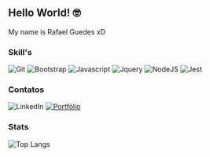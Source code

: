 ## Hello World! 🤓

My name is Rafael Guedes xD

### Skill's
<div>
  
  <img alt="Git" src="https://img.shields.io/badge/GIT-E44C30?style=for-the-badge&logo=git&logoColor=white">
  <img alt="Bootstrap" src="https://img.shields.io/badge/Bootstrap-563D7C?style=for-the-badge&logo=bootstrap&logoColor=white">
  <img alt="Javascript" src="https://img.shields.io/badge/JavaScript-323330?style=for-the-badge&logo=javascript&logoColor=F7DF1E">
  <img alt="Jquery" src="https://img.shields.io/badge/jQuery-0769AD?style=for-the-badge&logo=jquery&logoColor=white">
  <img alt="NodeJS" src="https://img.shields.io/badge/Node.js-43853D?style=for-the-badge&logo=node.js&logoColor=white">
  <img alt="Jest" src="https://img.shields.io/badge/Jest-323330?style=for-the-badge&logo=Jest&logoColor=white">
<div>

### Contatos
<div>
  <img alt="LinkedIn" src="https://img.shields.io/badge/LinkedIn-0077B5?style=for-the-badge&logo=linkedin&logoColor=white"> 
  <a href="http://rafaelguedes.top/">
    <img alt="Portfólio" src="https://img.shields.io/badge/website-000000?style=for-the-badge&logo=About.me&logoColor=white"> 
  </a>
</div>

### Stats  
![Top Langs](https://github-readme-stats.vercel.app/api/top-langs/?username=rafaelmagalhaesguedes&hide_progress=false)
